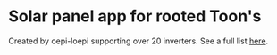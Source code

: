 # Solar panel app for rooted Toon's
Created by oepi-loepi supporting over 20 inverters. See a full list [here](https://github.com/ToonSoftwareCollective/solarpanel-plugins).
